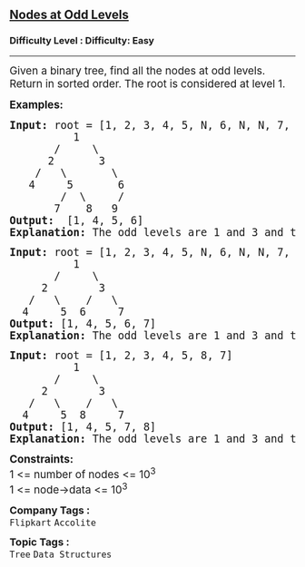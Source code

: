 <h2><a href="https://www.geeksforgeeks.org/problems/nodes-at-odd-levels/1?page=7&category=Tree&sortBy=submissions">Nodes at Odd Levels</a></h2><h3>Difficulty Level : Difficulty: Easy</h3><hr><div class="problems_problem_content__Xm_eO"><p><span style="font-size: 14pt;">Given a binary tree, find all the nodes at odd levels. Return in sorted order. The root is considered at level 1.</span></p>
<p><span style="font-size: 14pt;"><strong>Examples:</strong></span></p>
<pre><span style="font-size: 14pt;"><strong>Input:</strong> root = [1, 2, 3, 4, 5, N, 6, N, N, 7, 8, 9]
          1
       /     \
      2       3
    /   \       \
   4     5       6
        /  \     /
       7    8   9
<strong>Output:</strong>  [1, 4, 5, 6]<br><strong>Explanation: </strong>The odd levels are 1 and 3 and thier node are 1 and 4 5 6 respectively. </span></pre>
<pre><span style="font-size: 14pt;"><strong>Input: </strong>root = [1, 2, 3, 4, 5, N, 6, N, N, 7, 8, 9]
          1
&nbsp;      /     \
&nbsp;    2        3
&nbsp;  /   \    /   \
&nbsp; 4     5  6     7 
<strong>Output: </strong>[1, 4, 5, 6, 7]<br><strong>Explanation:<span style="font-size: 14pt;"> </span></strong>The odd levels are 1 and 3 and thier node are 1 and 4 5 6 7 respectively. </span></pre>
<pre><span style="font-size: 14pt;"><strong>Input: </strong>root = [1, 2, 3, 4, 5, 8, 7]
          1
&nbsp;      /     \
&nbsp;    2        3
&nbsp;  /   \    /   \
&nbsp; 4     5  8     7
<strong>Output: </strong>[1, 4, 5, 7, 8]<br><strong>Explanation:<span style="font-size: 14pt;"> </span></strong>The odd levels are 1 and 3 and thier node are 1 and 4 5 8 7 respectively. </span></pre>
<p><span style="font-size: 14pt;"><strong>Constraints:</strong><br>1 &lt;= number of nodes &lt;= 10<sup>3</sup></span><br><span style="font-size: 14pt;">1 &lt;= node-&gt;data &lt;= 10<sup>3</sup></span></p></div><p><span style=font-size:18px><strong>Company Tags : </strong><br><code>Flipkart</code>&nbsp;<code>Accolite</code>&nbsp;<br><p><span style=font-size:18px><strong>Topic Tags : </strong><br><code>Tree</code>&nbsp;<code>Data Structures</code>&nbsp;